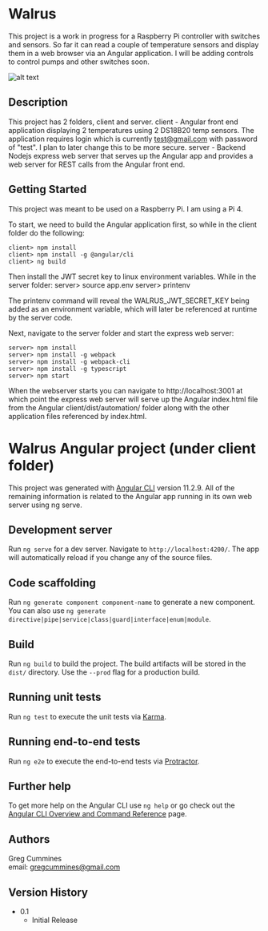 # Walrus

This project is a work in progress for a Raspberry Pi controller with switches and sensors. So far it can read a couple of temperature sensors and display them in a web browser via an Angular application. I will be adding controls to control pumps and other switches soon.  

![alt text](https://github.com/gregcummines/walrus/blob/master/client/src/assets/images/walrus.jpeg?raw=true)

## Description

This project has 2 folders, client and server.
client - Angular front end application displaying 2 temperatures using 2 DS18B20 temp sensors. The application requires login which is currently test@gmail.com with password of "test". I plan to later change this to be more secure. 
server - Backend Nodejs express web server that serves up the Angular app and provides a web server for REST calls from the Angular front end.

## Getting Started

This project was meant to be used on a Raspberry Pi. I am using a Pi 4. 

To start, we need to build the Angular application first, so while in the client folder do the following:
```
client> npm install
client> npm install -g @angular/cli
client> ng build
```

Then install the JWT secret key to linux environment variables. While in the server folder:
server> source app.env
server> printenv

The printenv command will reveal the WALRUS_JWT_SECRET_KEY being added as an environment variable, which will later be referenced at runtime by the server code.

Next, navigate to the server folder and start the express web server:
```
server> npm install
server> npm install -g webpack
server> npm install -g webpack-cli
server> npm install -g typescript
server> npm start
```

When the webserver starts you can navigate to http://localhost:3001 at which point the express web server will serve up the Angular index.html file from the Angular client/dist/automation/ folder along with the other application files referenced by index.html. 

# Walrus Angular project (under client folder)

This project was generated with [Angular CLI](https://github.com/angular/angular-cli) version 11.2.9. All of the remaining information is related to the Angular app running in its own web server using ng serve.

## Development server

Run `ng serve` for a dev server. Navigate to `http://localhost:4200/`. The app will automatically reload if you change any of the source files.

## Code scaffolding

Run `ng generate component component-name` to generate a new component. You can also use `ng generate directive|pipe|service|class|guard|interface|enum|module`.

## Build

Run `ng build` to build the project. The build artifacts will be stored in the `dist/` directory. Use the `--prod` flag for a production build.

## Running unit tests

Run `ng test` to execute the unit tests via [Karma](https://karma-runner.github.io).

## Running end-to-end tests

Run `ng e2e` to execute the end-to-end tests via [Protractor](http://www.protractortest.org/).

## Further help

To get more help on the Angular CLI use `ng help` or go check out the [Angular CLI Overview and Command Reference](https://angular.io/cli) page.


## Authors

Greg Cummines  
email: gregcummines@gmail.com

## Version History

* 0.1
    * Initial Release

